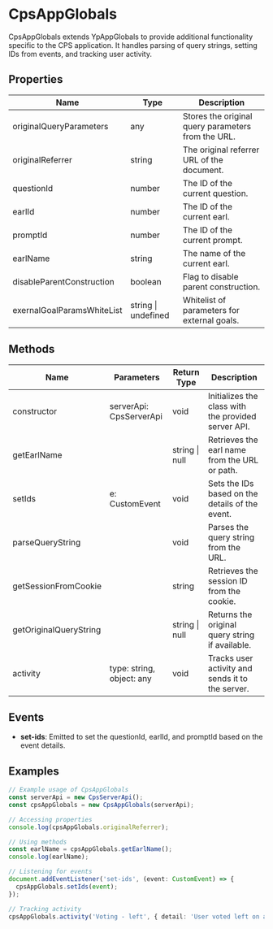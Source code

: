 # CpsAppGlobals

CpsAppGlobals extends YpAppGlobals to provide additional functionality specific to the CPS application. It handles parsing of query strings, setting IDs from events, and tracking user activity.

## Properties

| Name                          | Type                      | Description                                           |
|-------------------------------|---------------------------|-------------------------------------------------------|
| originalQueryParameters       | any                       | Stores the original query parameters from the URL.    |
| originalReferrer              | string                    | The original referrer URL of the document.            |
| questionId                    | number                    | The ID of the current question.                       |
| earlId                        | number                    | The ID of the current earl.                           |
| promptId                      | number                    | The ID of the current prompt.                         |
| earlName                      | string                    | The name of the current earl.                         |
| disableParentConstruction     | boolean                   | Flag to disable parent construction.                  |
| exernalGoalParamsWhiteList    | string \| undefined       | Whitelist of parameters for external goals.           |

## Methods

| Name                  | Parameters                | Return Type | Description                                         |
|-----------------------|---------------------------|-------------|-----------------------------------------------------|
| constructor           | serverApi: CpsServerApi   | void        | Initializes the class with the provided server API. |
| getEarlName           |                           | string \| null | Retrieves the earl name from the URL or path.       |
| setIds                | e: CustomEvent            | void        | Sets the IDs based on the details of the event.     |
| parseQueryString      |                           | void        | Parses the query string from the URL.               |
| getSessionFromCookie  |                           | string      | Retrieves the session ID from the cookie.           |
| getOriginalQueryString|                           | string \| null | Returns the original query string if available.     |
| activity              | type: string, object: any | void        | Tracks user activity and sends it to the server.    |

## Events

- **set-ids**: Emitted to set the questionId, earlId, and promptId based on the event details.

## Examples

```typescript
// Example usage of CpsAppGlobals
const serverApi = new CpsServerApi();
const cpsAppGlobals = new CpsAppGlobals(serverApi);

// Accessing properties
console.log(cpsAppGlobals.originalReferrer);

// Using methods
const earlName = cpsAppGlobals.getEarlName();
console.log(earlName);

// Listening for events
document.addEventListener('set-ids', (event: CustomEvent) => {
  cpsAppGlobals.setIds(event);
});

// Tracking activity
cpsAppGlobals.activity('Voting - left', { detail: 'User voted left on an idea.' });
```